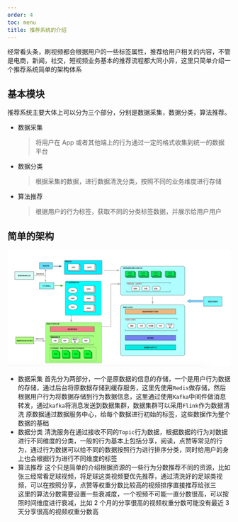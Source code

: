 ```yaml
---
order: 4
toc: menu
title: 推荐系统的介绍
---
```


经常看头条，刷视频都会根据用户的一些标签属性，推荐给用户相关的内容，不管是电商，新闻，社交，短视频业务基本的推荐流程都大同小异，这里只简单介绍一个推荐系统简单的架构体系

## 基本模块

推荐系统主要大体上可以分为三个部分，分别是数据采集，数据分类，算法推荐。

- 数据采集
  > 将用户在 App 或者其他端上的行为通过一定的格式收集到统一的数据平台
- 数据分类
  > 根据采集的数据，进行数据清洗分类，按照不同的业务维度进行存储
- 算法推荐
  > 根据用户的行为标签，获取不同的分类标签数据，并展示给用户用户

## 简单的架构

![](../../public/recomend.jpeg)

- 数据采集
  首先分为两部分，一个是原数据的信息的存储，一个是用户行为数据的存储，通过后台将原数据存储到缓存服务，这里先使用`Redis`做存储，然后根据用户行为将数据存储到行为数据信息，这里通过使用`Kafka`中间件做消息转发，通过`kafka`将消息发送到数据集群，数据集群可以采用`Flink`作为数据清洗
  原数据通过数据服务中心，给每个数据进行初始的标签，这些数据作为整个数据的基础
- 数据分类
  清洗服务在通过接收不同的`Topic`行为数据，根据数据的行为对数据进行不同维度的分类，一般的行为基本上包括分享，阅读，点赞等常见的行为，通过行为数据可以给不同的数据按照行为进行排序分类，同时给用户的身上也会根据行为进行不同维度的标签
- 算法推荐
  这个只是简单的介绍根据资源的一些行为分数推荐不同的资源，比如张三经常看足球视频，将足球这类视频要优先推荐，通过清洗好的足球类视频，可以在按照分享，点赞等权重分数比较高的视频排序直接推荐给张三</br>
  这里的算法分数需要设置一些衰减度，一个视频不可能一直分数很高，可以按照时间维度进行衰减，比如 2 个月的分享很高的视频权重分数可能没有最近 3 天分享很高的视频权重分数高
